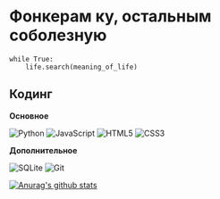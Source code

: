 <h1 align="">
    Фонкерам ку, остальным соболезную
</h1>

```
while True:
    life.search(meaning_of_life)
```

## Кодинг

**Основное**

![Python](https://img.shields.io/badge/-Python-000000?style=flat&logo=python)
![JavaScript](https://img.shields.io/badge/-JavaScript-000000?style=flat&logo=javascript)
![HTML5](https://img.shields.io/badge/-HTML5-000000?style=flat&logo=HTML5)
![CSS3](https://img.shields.io/badge/-CSS3-000000?style=flat&logo=css3)

**Дополнительное**

![SQLite](https://img.shields.io/badge/-SQLite-000000?style=flat&logo=SQLite)
![Git](https://img.shields.io/badge/-Git-000000?style=flat&logo=git&logoColor=F05032)

<!--END_SECTION:waka-->

[![Anurag's github stats](https://github-readme-stats.vercel.app/api?username=WolfInChains)](https://github.com/anuraghazra/github-readme-stats)
